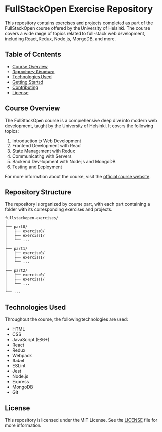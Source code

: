 # FullStackOpen Exercise Repository

This repository contains exercises and projects completed as part of the FullStackOpen course offered by the University of Helsinki. The course covers a wide range of topics related to full-stack web development, including React, Redux, Node.js, MongoDB, and more.

## Table of Contents

- [Course Overview](#course-overview)
- [Repository Structure](#repository-structure)
- [Technologies Used](#technologies-used)
- [Getting Started](#getting-started)
- [Contributing](#contributing)
- [License](#license)

## Course Overview

The FullStackOpen course is a comprehensive deep dive into modern web development, taught by the University of Helsinki. It covers the following topics:

1. Introduction to Web Development
2. Frontend Development with React
3. State Management with Redux
4. Communicating with Servers
5. Backend Development with Node.js and MongoDB
6. Testing and Deployment

For more information about the course, visit the [official course website](https://fullstackopen.com/).

## Repository Structure

The repository is organized by course part, with each part containing a folder with its corresponding exercises and projects.

```
fullstackopen-exercises/
│
├── part0/
│   ├── exercise0/
│   ├── exercise1/
│   └── ...
│
├── part1/
│   ├── exercise0/
│   ├── exercise1/
│   └── ...
│
├── part2/
│   ├── exercise0/
│   ├── exercise1/
│   └── ...
│
└── ...
```

## Technologies Used

Throughout the course, the following technologies are used:

- HTML
- CSS
- JavaScript (ES6+)
- React
- Redux
- Webpack
- Babel
- ESLint
- Jest
- Node.js
- Express
- MongoDB
- Git

## License

This repository is licensed under the MIT License. See the [LICENSE](LICENSE) file for more information.
